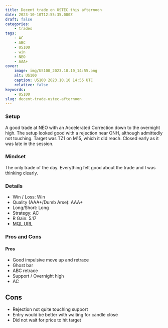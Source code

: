 ```yaml
---
title: Decent trade on USTEC this afternoon
date: 2023-10-10T12:55:35.000Z
draft: false
categories:
    - trades
tags:
    - AC
    - ABC
    - US100
    - win
    - NEO
    - AAA+
cover:
    image: img/US100_2023.10.10_14:55.png
    alt: US100
    caption: US100 2023.10.10 14:55 UTC
    relative: false
keywords:
    - US100
slug: decent-trade-ustec-afternoon
---
```

### Setup
A good trade at NEO with an Accelerated Correction down to the overnight high. The setup looked good with a rejection near ONH, although admittedly not touching. Target was TZ1 on M15, which it did reach. Closed early as it was late in the session. 
### Mindset
The only trade of the day. Everything felt good about the trade and I was thinking clearly. 
### Details
- Win / Loss: Win
- Quality (AAA+/Dumb Arse): AAA+
- Long/Short: Long
- Strategy: AC
- R Gain: 5.17
- [MQL URL](https://www.mql5.com/en/charts/18351038/us100-cash-m1-ftmo-s-r)

### Pros and Cons
#### Pros
- Good impulsive move up and retrace
- Ghost bar
- ABC retrace
- Support / Overnight high
- AC 
## Cons
- Rejection not quite touching support
- Entry would be better with waiting for candle close
- Did not wait for price to hit target
